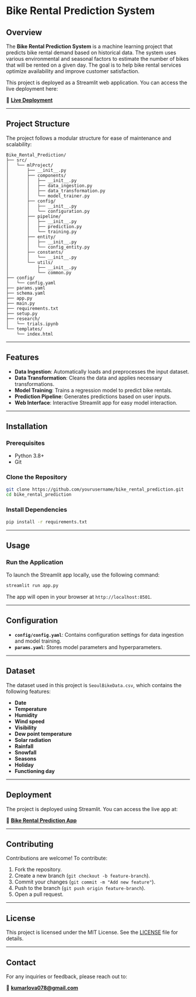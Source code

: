 # Bike Rental Prediction System

## Overview

The **Bike Rental Prediction System** is a machine learning project that predicts bike rental demand based on historical data. The system uses various environmental and seasonal factors to estimate the number of bikes that will be rented on a given day. The goal is to help bike rental services optimize availability and improve customer satisfaction.

This project is deployed as a Streamlit web application. You can access the live deployment here:

🔗 **[Live Deployment](https://bikecountprediction-4rwwuxetyvdcgdkhvvhxru.streamlit.app/)**

---

## Project Structure

The project follows a modular structure for ease of maintenance and scalability:

```
Bike_Rental_Prediction/
├── src/
│   └── mlProject/
│       ├── __init__.py
│       ├── components/
│       │   ├── __init__.py
│       │   ├── data_ingestion.py
│       │   ├── data_transformation.py
│       │   └── model_trainer.py
│       ├── config/
│       │   ├── __init__.py
│       │   └── configuration.py
│       ├── pipeline/
│       │   ├── __init__.py
│       │   ├── prediction.py
│       │   └── training.py
│       ├── entity/
│       │   ├── __init__.py
│       │   └── config_entity.py
│       ├── constants/
│       │   └── __init__.py
│       └── utils/
│           ├── __init__.py
│           └── common.py
├── config/
│   └── config.yaml
├── params.yaml
├── schema.yaml
├── app.py
├── main.py
├── requirements.txt
├── setup.py
├── research/
│   └── trials.ipynb
└── templates/
    └── index.html
```

---

## Features

- **Data Ingestion**: Automatically loads and preprocesses the input dataset.
- **Data Transformation**: Cleans the data and applies necessary transformations.
- **Model Training**: Trains a regression model to predict bike rentals.
- **Prediction Pipeline**: Generates predictions based on user inputs.
- **Web Interface**: Interactive Streamlit app for easy model interaction.

---

## Installation

### Prerequisites

- Python 3.8+
- Git

### Clone the Repository

```bash
git clone https://github.com/yourusername/bike_rental_prediction.git
cd bike_rental_prediction
```

### Install Dependencies

```bash
pip install -r requirements.txt
```

---

## Usage

### Run the Application

To launch the Streamlit app locally, use the following command:

```bash
streamlit run app.py
```

The app will open in your browser at `http://localhost:8501`.

---

## Configuration

- **`config/config.yaml`**: Contains configuration settings for data ingestion and model training.
- **`params.yaml`**: Stores model parameters and hyperparameters.

---

## Dataset

The dataset used in this project is `SeoulBikeData.csv`, which contains the following features:

- **Date**
- **Temperature**
- **Humidity**
- **Wind speed**
- **Visibility**
- **Dew point temperature**
- **Solar radiation**
- **Rainfall**
- **Snowfall**
- **Seasons**
- **Holiday**
- **Functioning day**

---

## Deployment

The project is deployed using Streamlit. You can access the live app at:

🔗 **[Bike Rental Prediction App](https://bikecountprediction-4rwwuxetyvdcgdkhvvhxru.streamlit.app/)**

---

## Contributing

Contributions are welcome! To contribute:

1. Fork the repository.
2. Create a new branch (`git checkout -b feature-branch`).
3. Commit your changes (`git commit -m "Add new feature"`).
4. Push to the branch (`git push origin feature-branch`).
5. Open a pull request.

---

## License

This project is licensed under the MIT License. See the [LICENSE](LICENSE) file for details.

---

## Contact

For any inquiries or feedback, please reach out to:

📧 **kumarlova078@gmail.com**
